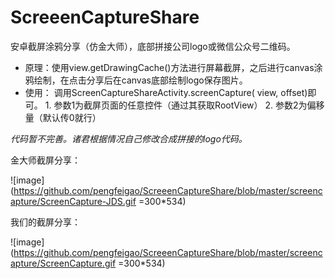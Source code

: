 # ScreeenCaptureShare
安卓截屏涂鸦分享（仿金大师），底部拼接公司logo或微信公众号二维码。
- 原理：使用view.getDrawingCache()方法进行屏幕截屏，之后进行canvas涂鸦绘制，在点击分享后在canvas底部绘制logo保存图片。
- 使用：
调用ScreenCaptureShareActivity.screenCapture( view,  offset)即可。
        1. 参数1为截屏页面的任意控件（通过其获取RootView）
        2. 参数2为偏移量（默认传0就行）
        
*代码暂不完善。诸君根据情况自己修改合成拼接的logo代码。*

金大师截屏分享：

![image](https://github.com/pengfeigao/ScreeenCaptureShare/blob/master/screencapture/ScreenCapture-JDS.gif =300*534)

我们的截屏分享：

![image](https://github.com/pengfeigao/ScreeenCaptureShare/blob/master/screencapture/ScreenCapture.gif =300*534)
